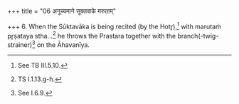 +++
title = "06 अनूच्यमाने सूक्तवाके मरुताम्"

+++
6. When the Sūktavāka is being recited (by the Hotr̥),[^1] with marutaṁ pr̥ṣataya stha...[^2] he throws the Prastara together with the branch(-twig-strainer)[^3] on the Āhavanīya.  

[^1]: See TB III.5.10.  

[^2]: TS I.1.13.g-h.  

[^3]: See I.6.9.  
